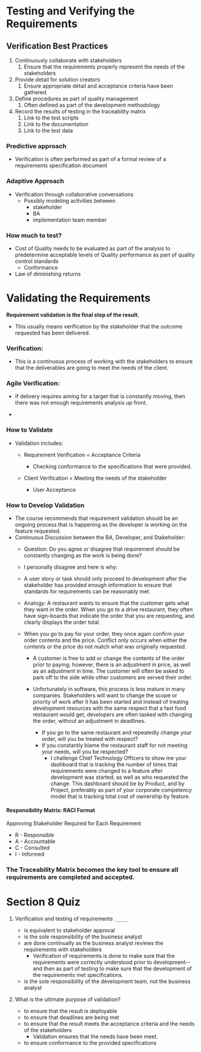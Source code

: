 

# Testing and Verifying the Requirements

## Verification Best Practices

1. Continuously collaborate with stakeholders
	1. Ensure that the requirements properly represent the needs of the stakeholders
2. Provide detail for solution creators
	1. Ensure appropriate detail and acceptance criteria have been gathered
3. Define procedures as part of quality management
	1. Often defined as part of the development methodology
4. Record the results of testing in the traceability matrix
	1. Link to the test scripts
	2. Link to the documentation
	3. Link to the test data

### Predictive approach
- Verification is often performed as part of a formal review of a requirements specification document

### Adaptive Approach
- Verification through collaborative conversations 
	- Possibly modeling activities between 
		- stakeholder
		- BA
		- implementation team member


### How much to test?
- Cost of Quality needs to be evaluated as part of the analysis to predetermine acceptable levels of Quality performance as part of quality control standards
	- Conformance
- Law of diminishing returns


# Validating the Requirements

**Requirement validation is the final step of the result.** 
- This usually means verification by the stakeholder that the outcome requested has been delivered.

### Verification:
- This is a continuous process of working with the stakeholders to ensure that the deliverables are going to meet the needs of the client.  

### Agile Verification:

- If delivery requires aiming for a target that is constantly moving, then there was not enough requirements analysis up front.  

- 

### How to Validate
- Validation includes:
	- Requirement Verification =  Acceptance Criteria
		- Checking conformance to the specifications that were provided.

	- Client Verification = Meeting the needs of the stakeholder 
		- User Acceptance
### How to Develop Validation 

- The course recommends that requirement validation should be an ongoing process that is happening as the developer is working on the feature requested.
- Continuous Discussion between the BA, Developer, and Stakeholder:
	- Question:  Do you agree or disagree that requirement should be constantly changing as the work is being done?
	- I personally disagree and here is why:

	- A user story or task should only proceed to development after the stakeholder has provided enough information to ensure that standards for requirements can be reasonably met.  
	- Analogy:  A restaurant wants to ensure that the customer gets what they want in the order.  When you go to a drive restaurant, they often have sign-boards that indicate the order that you are requesting, and clearly displays the order total.
	- When you go to pay for your order, they once again confirm your order contents and the price.  Conflict only occurs when either the contents or the price do not match what was originally requested.
	
		- A customer is free to add or change the contents of the order prior to paying; however, there is an adjustment in price, as well as an adjustment in time.  The customer will often be asked to park off to the side while other customers are served their order.
		- Unfortunately in software, this process is less mature in many companies.  Stakeholders will want to change the scope or priority of work after it has been started and instead of treating development resources with the same respect that a fast food restaurant would get, developers are often tasked with changing the order, without an adjustment in deadlines.
	
			- If you go to the same restaurant and repeatedly change your order, will you be treated with respect?
			- If you constantly blame the restaurant staff for not meeting your needs, will you be respected?
				- I challenge Chief Technology Officers to show me your dashboard that is tracking the number of times that requirements were changed to a feature after development was started, as well as who requested the change.  This dashboard should be by Product, and by Project, preferably as part of your corporate competency model that is tracking total cost of ownership by feature.
				


#### Responsibility Matrix: RACI Format
Approving Stakeholder Required for Each Requirement
- R - Responsible
- A - Accountable
- C - Consulted
- I - Informed
### The Traceability Matrix becomes the key tool to ensure all requirements are completed and accepted.

# Section 8 Quiz

1. Verification and testing of requirements `_____`
	- is equivalent to stakeholder approval
	- is the sole responsibility of the business analyst
	- are done continually as the business analyst reviews the requirements with stakeholders
		- Verification of requirements is done to make sure that the requirements were correctly understood prior to development--and then as part of testing to make sure that the development of the requirements met specifications.
	- is the sole responsibility of the development team, not the business analyst

2. What is the ultimate purpose of validation?
	- to ensure that the result is deployable
	- to ensure that deadlines are being met
	- to ensure that the result meets the acceptance criteria and the needs of the stakeholders
		- Validation ensures that the needs have been meet.
	- to ensure conformance to the provided specifications
